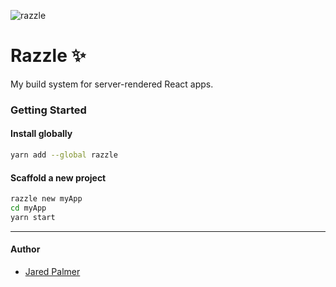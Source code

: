 ![razzle](https://cloud.githubusercontent.com/assets/4060187/24077331/1bb30e18-0c20-11e7-9571-b72b33da8f20.jpg)

# Razzle ✨

My build system for server-rendered React apps.

### Getting Started
#### Install globally

```bash
yarn add --global razzle
```

#### Scaffold a new project

```bash
razzle new myApp
cd myApp
yarn start
```

---
#### Author
- [Jared Palmer](https://twitter.com/jaredpalmer)
